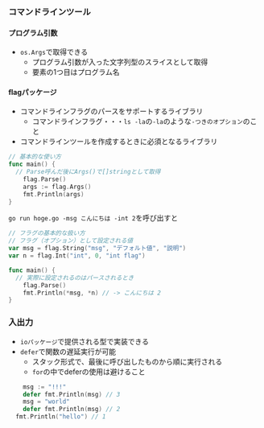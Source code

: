 ### コマンドラインツール

#### プログラム引数
- `os.Args`で取得できる
  - プログラム引数が入った文字列型のスライスとして取得
  - 要素の1つ目はプログラム名

#### flagパッケージ
- コマンドラインフラグのパースをサポートするライブラリ
  - コマンドラインフラグ・・・`ls -la`の`-la`のような`-つきのオプション`のこと
- コマンドラインツールを作成するときに必須となるライブラリ

```go
// 基本的な使い方
func main() {
  // Parse呼んだ後にArgs()で[]stringとして取得
	flag.Parse()
	args := flag.Args()
	fmt.Println(args)
}
```

`go run hoge.go -msg こんにちは -int 2`を呼び出すと

```go
// フラグの基本的な扱い方
// フラグ（オプション）として設定される値
var msg = flag.String("msg", "デフォルト値", "説明")
var n = flag.Int("int", 0, "int flag")

func main() {
  // 実際に設定されるのはパースされるとき
	flag.Parse()
	fmt.Println(*msg, *n) // -> こんにちは 2
}
```

### 入出力
- `ioパッケージ`で提供される型で実装できる
- `defer`で関数の遅延実行が可能
  - スタック形式で、最後に呼び出したものから順に実行される
  - `for`の中でdeferの使用は避けること

```go
	msg := "!!!"
	defer fmt.Println(msg) // 3
	msg = "world"
	defer fmt.Println(msg) // 2
  fmt.Println("hello") // 1
```